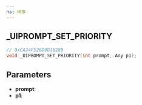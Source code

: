 ```yaml
---
ns: HUD
---
```

## _UIPROMPT_SET_PRIORITY

```c
// 0xCA24F528D0D16289
void _UIPROMPT_SET_PRIORITY(int prompt, Any p1);
```

## Parameters
* **prompt**:
* **p1**:
